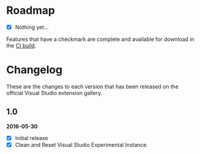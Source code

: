# Roadmap

- [x] Nothing yet...


Features that have a checkmark are complete and available for
download in the
[CI build](http://vsixgallery.com/extension/a452f910-6b6e-4ebd-952f-d8f1cd8c09b4/).

# Changelog

These are the changes to each version that has been released
on the official Visual Studio extension gallery.


## 1.0

**2016-05-30**

- [x] Initial release
- [x] Clean and Reset Visual Studio Experimental Instance.
